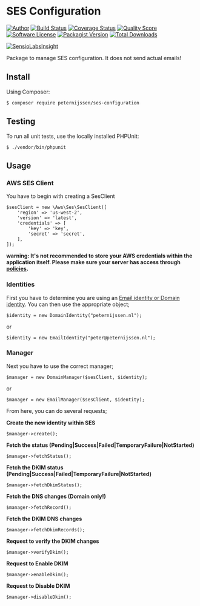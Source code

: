 # SES Configuration

[![Author](http://img.shields.io/badge/author-@ptnijssen-blue.svg?style=flat-square)](https://twitter.com/ptnijssen)
[![Build Status](https://img.shields.io/travis/peternijssen/ses-configuration/master.svg?style=flat-square)](https://travis-ci.org/peternijssen/ses-configuration)
[![Coverage Status](https://img.shields.io/scrutinizer/coverage/g/peternijssen/ses-configuration.svg?style=flat-square)](https://scrutinizer-ci.com/g/peternijssen/ses-configuration/code-structure)
[![Quality Score](https://img.shields.io/scrutinizer/g/peternijssen/ses-configuration.svg?style=flat-square)](https://scrutinizer-ci.com/g/peternijssen/ses-configuration)
[![Software License](https://img.shields.io/badge/license-MIT-brightgreen.svg?style=flat-square)](LICENSE)
[![Packagist Version](https://img.shields.io/packagist/v/peternijssen/ses-configuration.svg?style=flat-square)](https://packagist.org/packages/peternijssen/ses-configuration)
[![Total Downloads](https://img.shields.io/packagist/dt/peternijssen/ses-configuration.svg?style=flat-square)](https://packagist.org/packages/peternijssen/ses-configuration)

[![SensioLabsInsight](https://insight.sensiolabs.com/projects/bbce450d-a28d-4659-b7cf-0153d4484904/small.png)](https://insight.sensiolabs.com/projects/bbce450d-a28d-4659-b7cf-0153d4484904)

Package to manage SES configuration. It does not send actual emails!

## Install

Using Composer:

~~~
$ composer require peternijssen/ses-configuration
~~~

## Testing

To run all unit tests, use the locally installed PHPUnit:

~~~
$ ./vendor/bin/phpunit
~~~

## Usage

### AWS SES Client

You have to begin with creating a SesClient

~~~
$sesClient = new \Aws\Ses\SesClient([
    'region' => 'us-west-2',
    'version' => 'latest',
    'credentials' => [
        'key' => 'key',
        'secret' => 'secret',
    ],
]);
~~~

**warning: It's not recommended to store your AWS credentials within the application itself. Please make sure your server has access through [policies](http://docs.aws.amazon.com/ses/latest/DeveloperGuide/control-user-access.html).**

### Identities

First you have to determine you are using an [Email identity or Domain identity](http://docs.aws.amazon.com/ses/latest/DeveloperGuide/verify-addresses-and-domains.html). You can then use the appropriate object;

~~~
$identity = new DomainIdentity("peternijssen.nl");
~~~

or

~~~
$identity = new EmailIdentity("peter@peternijssen.nl");
~~~

### Manager

Next you have to use the correct manager;

~~~
$manager = new DomainManager($sesClient, $identity);
~~~

or

~~~
$manager = new EmailManager($sesClient, $identity);
~~~

From here, you can do several requests;

**Create the new identity within SES**

~~~
$manager->create();
~~~

**Fetch the status (Pending|Success|Failed|TemporaryFailure|NotStarted)**

~~~
$manager->fetchStatus();
~~~

**Fetch the DKIM status (Pending|Success|Failed|TemporaryFailure|NotStarted)**

~~~
$manager->fetchDkimStatus();
~~~

**Fetch the DNS changes (Domain only!)**

~~~
$manager->fetchRecord();
~~~

**Fetch the DKIM DNS changes**

~~~
$manager->fetchDkimRecords();
~~~

**Request to verify the DKIM changes**

~~~
$manager->verifyDkim();
~~~

**Request to Enable DKIM**

~~~
$manager->enableDkim();
~~~

**Request to Disable DKIM**

~~~
$manager->disableDkim();
~~~
